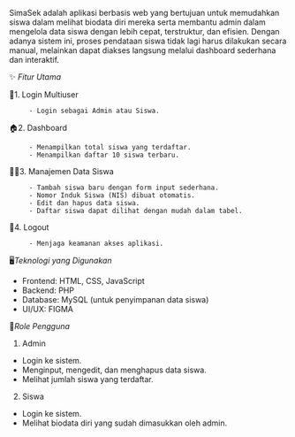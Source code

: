 SimaSek adalah aplikasi berbasis web yang bertujuan untuk memudahkan siswa dalam melihat biodata diri mereka serta membantu admin dalam mengelola data siswa dengan lebih cepat, terstruktur, dan efisien.
Dengan adanya sistem ini, proses pendataan siswa tidak lagi harus dilakukan secara manual, melainkan dapat diakses langsung melalui dashboard sederhana dan interaktif.

✨ *Fitur Utama*
   
   🔐1. Login Multiuser
   
         - Login sebagai Admin atau Siswa.

   🏠2. Dashboard
   
         - Menampilkan total siswa yang terdaftar.
         - Menampilkan daftar 10 siswa terbaru.

   👨‍🎓3. Manajemen Data Siswa
   
         - Tambah siswa baru dengan form input sederhana.
         - Nomor Induk Siswa (NIS) dibuat otomatis.
         - Edit dan hapus data siswa.
         - Daftar siswa dapat dilihat dengan mudah dalam tabel.

   🚪4. Logout
   
         - Menjaga keamanan akses aplikasi.

🖥️*Teknologi yang Digunakan*

 - Frontend: HTML, CSS, JavaScript
 - Backend: PHP
 - Database: MySQL (untuk penyimpanan data siswa)
 - UI/UX: FIGMA

👥*Role Pengguna*

  1. Admin
 - Login ke sistem.
 - Menginput, mengedit, dan menghapus data siswa.
 - Melihat jumlah siswa yang terdaftar.

 2. Siswa
 - Login ke sistem.
 - Melihat biodata diri yang sudah dimasukkan oleh admin.
